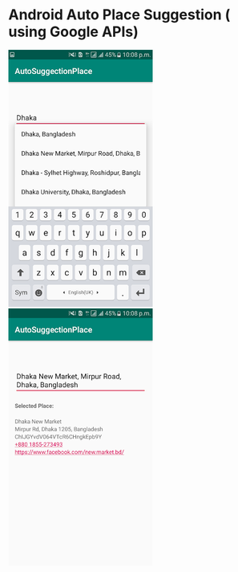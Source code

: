 # Android Auto Place Suggestion ( using Google APIs)


![AutoPlaceSuggestionImage1](https://github.com/ivy1993/AutoPlaceCompleteProject/blob/master/3901963092955439228.png)
![AutoPlaceSuggestionImage1](https://github.com/ivy1993/AutoPlaceCompleteProject/blob/master/8057241033908301078.png)
